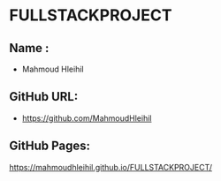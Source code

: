 # FULLSTACKPROJECT
## Name :
- Mahmoud Hleihil

## GitHub URL:
- https://github.com/MahmoudHleihil

## GitHub Pages:
https://mahmoudhleihil.github.io/FULLSTACKPROJECT/


